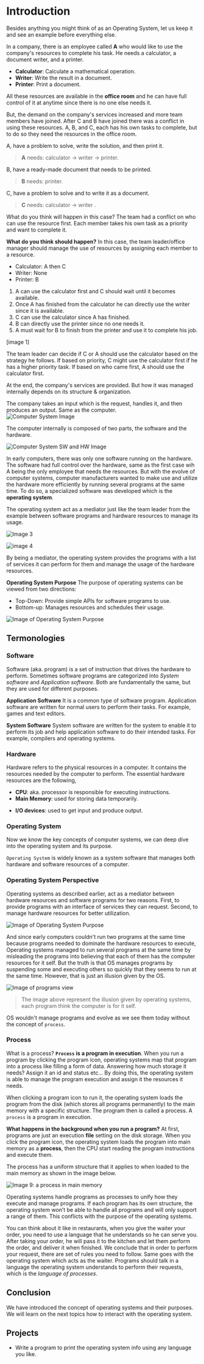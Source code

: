 # Introduction
Besides anything you might think of as an Operating System, let us keep it and see an example before everything else.

In a company, there is an employee called **A** who would like to use the company's resources to complete his task. He needs a calculator, a document writer, and a printer. 
- **Calculator**: Calculate a mathematical operation.
- **Writer**: Write the result in a document.
- **Printer**: Print a document.

All these resources are available in the **office room** and he can have full control of it at anytime since there is no one else needs it. 

But, the demand on the company's services increased and more team members have joined. After C and B have joined there was a conflict in using these resources.
A, B, and C, each has his own tasks to complete, but to do so they need the resources in the office room. 

A, have a problem to solve, write the solution, and then print it.
> **A** needs: calculator -> writer -> printer.

B, have a ready-made document that needs to be printed.
> **B** needs: printer.

C, have a problem to solve and to write it as a document.
> **C** needs: calculator -> writer .

What do you think will happen in this case? The team had a conflict on who can use the resource first. Each member takes his own task as a priority and want to complete it.

**What do you think should happen?** 
In this case, the team leader/office manager should manage the use of resources by assigning each member to a resource. 

- Calculator: A then C
- Writer: None
- Printer: B

1. A can use the calculator first and C should wait until it becomes available.
2. Once A has finished from the calculator he can directly use the writer since it is available.
3. C can use the calculator since A has finished. 
4. B can directly use the printer since no one needs it.
5. A must wait for B to finish from the printer and use it to complete his job.

[image 1]


The team leader can decide if C or A should use the calculator based on the strategy he follows. If based on priority, C might use the calculator first if he has a higher priority task. If based on who came first, A should use the calculator first.

At the end, the company's services are provided. But how it was managed internally depends on its structure & organization.

The company takes an input which is the request, handles it, and then produces an output. Same as the computer. 
\
![Computer System Image](./images/01.computer.png)

The computer internally is composed of two parts, the software and the hardware. 


![Computer System SW and HW Image](./images/02.sw-hw.png)

In early computers, there was only one software running on the hardware. The software had full control over the hardware, same as the first case wih A being the only employee that needs the resources.
But with the evolve of computer systems, computer manufacturers wanted to make use and utilize the hardware more efficiently by running several programs at the same time. To do so, a specialized software was developed which is the **operating system**.

The operating system act as a mediator just like the team leader from the example between software programs and hardware resources to manage its usage. 

![Image 3](./images/03.os-structure-mapping.png)

![image 4](./images/04.computer-structure.png)

By being a mediator, the operating system provides the programs with a list of services it can perform for them and manage the usage of the hardware resources.

**Operating System Purpose**
The purpose of operating systems can be viewed from two directions:
-  Top-Down: Provide simple APIs for software programs to use.
-  Bottom-up: Manages resources and schedules their usage.

![Image of Operating System Purpose](./images/05.os-purpose.png)

## Termonologies

### Software
Software (aka. program) is a set of instruction that drives the hardware to perform. Sometimes software programs are categorized into *System software* and *Application software*. Both are fundamentally the same, but they are used for different purposes. 

**Application Software**
It is a common type of software program. Application software are written for normal users to perform their tasks. For example, games and text editors.

**System Software**
System software are written for the system to enable it to perform its job and help application software to do their intended tasks. For example, compilers and operating systems.

### Hardware 
Hardware refers to the physical resources in a computer. It contains the resources needed by the computer to perform. The essential hardware resources are the following,
- **CPU**: aka. processor is responsible for executing instructions.
- **Main Memory**: used for storing data temporarily. 
<!-- - **Disk**: used for storing data permanently.  -->
- **I/O devices**: used to get input and produce output.

### Operating System
Now we know the key concepts of computer systems, we can deep dive into the operating system and its purpose. 

`Operating System` is widely known as a system software that manages both hardware and software resources of a computer. 

<!-- Once again, `Operating system` is a system software since it is written to manage the operating of a computer system. By managing the hardware resources allocations to programs and providing software programs with simple APIs or services to access hardware resources.  -->


### Operating System Perspective 
Operating systems as described earlier, act as a mediator between hardware resources and software programs for two reasons. First, to provide programs with an interface of services they can request. Second, to manage hardware resources for better utilization.

![Image of Operating System Purpose](./images/05.os-purpose.png)

And since early computers couldn't run two programs at the same time because programs needed to dominate the hardware resources to execute, Operating systems managed to run several programs at the same time by misleading the programs into believing that each of them has the computer resources for it self. But the truth is that OS manages programs by suspending some and executing others so quickly that they seems to run at the same time. However, that is just an illusion given by the OS.

![Image of programs view](./images/08.programs-view.png)

>The image above represent the illusion given by operating systems, each program think the computer is for it self.

OS wouldn't manage programs and evolve as we see them today without the concept of `process`.

### Process 
What is a process? **`Process` is a program in execution**. When you run a program by clicking the program icon, operating systems map that program into a process like filling a form of data. Answering how much storage it needs? Assign it an id and status etc... By doing this, the operating system is able to manage the program execution and assign it the resources it needs. 

When clicking a program icon to run it, the operating system loads the program from the disk (which stores all programs permanently) to the main memory with a specific structure. The program then is called a process. A `process` is a program in execution. 

**What happens in the background when you run a program?**
At first, programs are just an execution **file** setting on the disk storage. When you click the program icon, the operating system loads the program into main memory as a **process**, then the CPU start reading the program instructions and execute them.

The process has a uniform structure that it applies to when loaded to the main memory as shown in the image below.

![Image 9: a process in main memory](./images/09.process.png)

Operating systems handle programs as processes to unify how they execute and manage programs. If each program has its own structure, the operating system won’t be able to handle all programs and will only support a range of them. This conflicts with the purpose of the operating systems.

You can think about it like in restaurants, when you give the waiter your order, you need to use a language that he understands so he can serve you. After taking your order, he will pass it to the kitchen and let them perform the order, and deliver it when finished. We conclude that in order to perform your request, there are set of rules you need to follow. Same goes with the operating system which acts as the waiter. Programs should talk in a language the operating system understands to perform their requests, which is the *language of processes*.

<!-- In the next sections, we will dive deeply into the concept of process from the software engineer's perspective. -->


## Conclusion 
We have introduced the concept of operating systems and their purposes. We will learn on the next topics how to interact with the operating system.

## Projects 
- Write a program to print the operating system info using any language you like.

